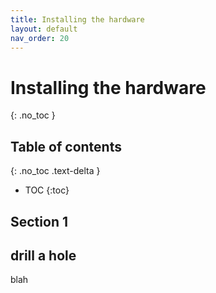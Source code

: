 ```yaml
---
title: Installing the hardware
layout: default
nav_order: 20
---
```

# Installing the hardware
{: .no_toc }

## Table of contents
{: .no_toc .text-delta }
- TOC
{:toc}

## Section 1



## drill a hole
blah
